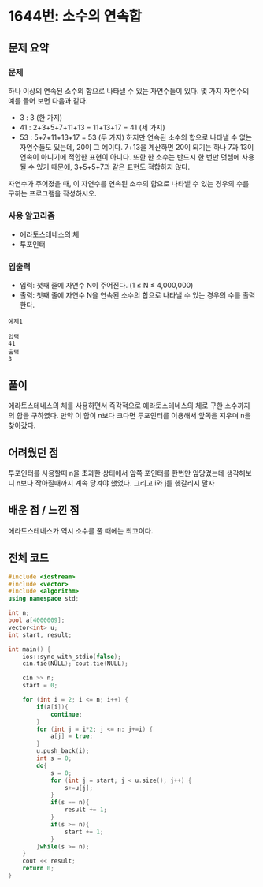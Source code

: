 # 1644번: 소수의 연속합

## 문제 요약
### 문제
하나 이상의 연속된 소수의 합으로 나타낼 수 있는 자연수들이 있다. 몇 가지 자연수의 예를 들어 보면 다음과 같다.

- 3 : 3 (한 가지)
- 41 : 2+3+5+7+11+13 = 11+13+17 = 41 (세 가지)
- 53 : 5+7+11+13+17 = 53 (두 가지)
하지만 연속된 소수의 합으로 나타낼 수 없는 자연수들도 있는데, 20이 그 예이다. 7+13을 계산하면 20이 되기는 하나 7과 13이 연속이 아니기에 적합한 표현이 아니다. 또한 한 소수는 반드시 한 번만 덧셈에 사용될 수 있기 때문에, 3+5+5+7과 같은 표현도 적합하지 않다.

자연수가 주어졌을 때, 이 자연수를 연속된 소수의 합으로 나타낼 수 있는 경우의 수를 구하는 프로그램을 작성하시오.
### 사용 알고리즘
- 에라토스테네스의 체
- 투포인터

### 입출력
- 입력: 첫째 줄에 자연수 N이 주어진다. (1 ≤ N ≤ 4,000,000)
- 출력: 첫째 줄에 자연수 N을 연속된 소수의 합으로 나타낼 수 있는 경우의 수를 출력한다.
```
예제1

입력
41
출력
3
```
## 풀이
에라토스테네스의 체를 사용하면서 즉각적으로 에라토스테네스의 체로 구한 소수까지의 합을 구하였다. 만약 이 합이 n보다 크다면 투포인터를 이용해서 앞쪽을 지우며 n을 찾아갔다.

## 어려웠던 점
투포인터를 사용할때 n을 초과한 상태에서 앞쪽 포인터를 한번만 앞당겼는데 생각해보니 n보다 작아질때까지 계속 당겨야 했었다. 그리고 i와 j를 헷갈리지 말자

## 배운 점 / 느낀 점
에라토스테네스가 역시 소수를 풀 때에는 최고이다. 

## 전체 코드
```cpp
#include <iostream>
#include <vector>
#include <algorithm>
using namespace std;

int n;
bool a[4000009];
vector<int> u;
int start, result;

int main() {
    ios::sync_with_stdio(false);
    cin.tie(NULL); cout.tie(NULL);

    cin >> n;
    start = 0;

    for (int i = 2; i <= n; i++) {
        if(a[i]){
            continue;
        }
        for (int j = i*2; j <= n; j+=i) {
            a[j] = true;
        }
        u.push_back(i);
        int s = 0;
        do{
            s = 0;
            for (int j = start; j < u.size(); j++) {
                s+=u[j];
            }
            if(s == n){
                result += 1;
            }
            if(s >= n){
                start += 1;
            }
        }while(s >= n);
    }
    cout << result;
    return 0;
}
```

